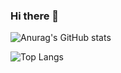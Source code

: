 ### Hi there 👋

<!--
**ChoiJunHo-GreenRibbon/ChoiJunHo-GreenRibbon** is a ✨ _special_ ✨ repository because its `README.md` (this file) appears on your GitHub profile.

Here are some ideas to get you started:

- 🔭 I’m currently working on ...
- 🌱 I’m currently learning ...
- 👯 I’m looking to collaborate on ...
- 🤔 I’m looking for help with ...
- 💬 Ask me about ...
- 📫 How to reach me: ...
- 😄 Pronouns: ...
- ⚡ Fun fact: ...
-->
![Anurag's GitHub stats](https://github-readme-stats.vercel.app/api?username=ChoiJunHo-GreenRibbon&count_private=true&show_icons=true&theme=dark)


![Top Langs](https://github-readme-stats.vercel.app/api/top-langs/?username=ChoiJunHo-GreenRibbon&layout=Demo&theme=dark)

